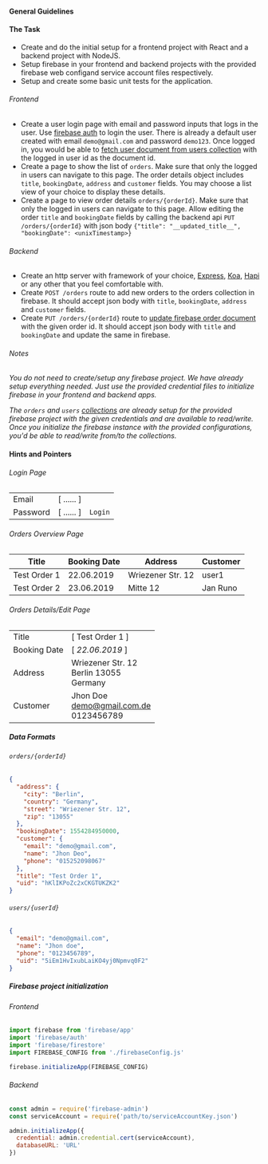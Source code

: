 

#### General Guidelines





#### The Task

- Create and do the initial setup for a frontend project with React and a backend project with NodeJS.
- Setup firebase in your frontend and backend projects with the provided firebase web configand service account files respectively.
- Setup and create some basic unit tests for the application.

###### Frontend
- Create a user login page with email and password inputs that logs in the user. Use [firebase auth](https://firebase.google.com/docs/auth/web/password-auth) to login the user. There is already a default user created with email `demo@gmail.com` and password `demo123`. Once logged in, you would be able to [fetch user document from users collection](https://firebase.google.com/docs/firestore/query-data/get-data) with the logged in user id as the document id.
- Create a page to show the list of `orders`. Make sure that only the logged in users can navigate to this page. The order details object includes `title`, `bookingDate`, `address` and `customer` fields. You may choose a list view of your choice to display these details.
- Create a page to view order details `orders/{orderId}`. Make sure that only the logged in users can navigate to this page. Allow editing the order `title` and `bookingDate` fields by calling the backend api `PUT /orders/{orderId}` with json body `{"title": "__updated_title__", "bookingDate": <unixTimestamp>}`

###### Backend
- Create an http server with framework of your choice, [Express](https://expressjs.com/), [Koa](https://koajs.com/), [Hapi](https://hapi.dev/) or any other that you feel comfortable with.
- Create `POST /orders` route to add new orders to the orders collection in firebase. It should accept json body with `title`, `bookingDate`, `address` and `customer` fields.
- Create `PUT /orders/{orderId}` route to [update firebase order document](https://firebase.google.com/docs/firestore/manage-data/add-data#update-data) with the given order id. It should accept json body with `title` and `bookingDate` and update the same in firebase.

###### Notes

*You do not need to create/setup any firebase project. We have already setup everything needed. Just use the provided credential files to initialize firebase in your frontend and backend apps.*

*The `orders` and `users` [collections](https://firebase.google.com/docs/firestore) are already setup for the provided firebase project with the given credentials and are available to read/write. Once you initialize the firebase instance with the provided configurations, you'd be able to read/write from/to the collections.*


#### Hints and Pointers

###### Login Page
|          |            |         |
| -------- | ---------- | ------- |
| Email    | [ ...... ] |         |
| Password | [ ...... ] | `Login` |


###### Orders Overview Page
| Title        | Booking Date | Address           | Customer  |
| ------------ | ------------ | ----------------- | --------- |
| Test Order 1 | 22.06.2019   | Wriezener Str. 12 | user1 |
| Test Order 2 | 23.06.2019   | Mitte 12          | Jan Runo  |

###### Orders Details/Edit Page
|              |                                                    |
| ------------ | -------------------------------------------------- |
| Title        | [ Test Order 1 ]                                   |
| Booking Date | [ *22.06.2019* ]                                   |
| Address      | Wriezener Str. 12<br>Berlin 13055<br>Germany       |
| Customer     | Jhon Doe <br>demo@gmail.com.de<br>0123456789 |


##### Data Formats

###### `orders/{orderId}`
```json
{
  "address": {
    "city": "Berlin",
    "country": "Germany",
    "street": "Wriezener Str. 12",
    "zip": "13055"
  },
  "bookingDate": 1554284950000,
  "customer": {
    "email": "demo@gmail.com",
    "name": "Jhon Deo",
    "phone": "015252098067"
  },
  "title": "Test Order 1",
  "uid": "hKlIKPoZc2xCKGTUKZK2"
}
```

###### `users/{userId}`
```json
{
  "email": "demo@gmail.com",
  "name": "Jhon doe",
  "phone": "0123456789",
  "uid": "5iEm1HvIxubLaiKO4yj0Npmvq0F2"
}
```

##### Firebase project initialization

###### Frontend
```js
import firebase from 'firebase/app'
import 'firebase/auth'
import 'firebase/firestore'
import FIREBASE_CONFIG from './firebaseConfig.js'

firebase.initializeApp(FIREBASE_CONFIG)
```

###### Backend
```js
const admin = require('firebase-admin')
const serviceAccount = require('path/to/serviceAccountKey.json')

admin.initializeApp({
  credential: admin.credential.cert(serviceAccount),
  databaseURL: 'URL'
})
```